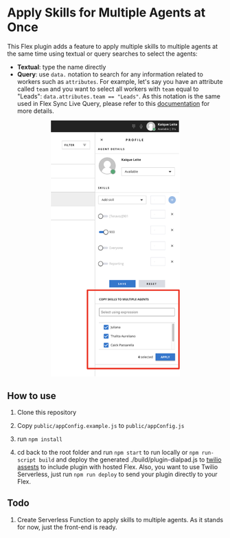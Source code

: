 # Apply Skills for Multiple Agents at Once 

This Flex plugin adds a feature to apply multiple skills to multiple agents at the same time using textual or query searches to select the agents: 

- **Textual**: type the name directly
- **Query**: use `data.` notation to search for any information related to workers such as `attributes`. For example, let's say you have an attribute called `team` and you want to select all workers with `team` equal to "Leads": 
`data.attributes.team == "Leads"`. As this notation is the same used in Flex Sync Live Query, please refer to this [documentation](https://www.twilio.com/docs/sync/live-query) for more details. 

<p align="center">
    <img src="screenshots/example2.png?raw=true" width="300" >
</p>

## How to use

1. Clone this repository

2. Copy `public/appConfig.example.js` to `public/appConfig.js`

3.  run `npm install`

4. cd back to the root folder and run `npm start` to run locally or `npm run-script build` and deploy the generated ./build/plugin-dialpad.js to [twilio assests](https://www.twilio.com/console/assets/public) to include plugin with hosted Flex. Also, you want to use Twilio Serverless, just run `npm run deploy` to send your plugin directly to your Flex.


## Todo

1. Create Serverless Function to apply skills to multiple agents. As it stands for now, just the front-end is ready.